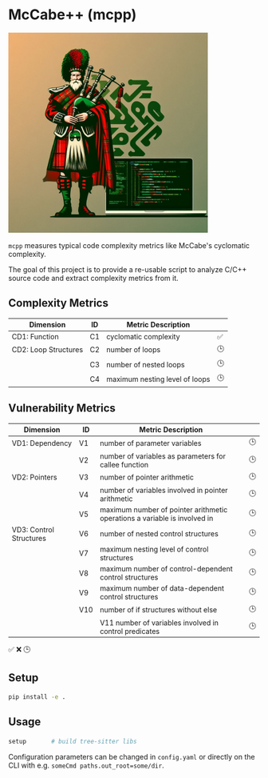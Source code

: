 # McCabe++ (mcpp)

<img src="media/mcpp.jpeg" height=400/>

`mcpp` measures typical code complexity metrics like McCabe's cyclomatic
complexity.

The goal of this project is to provide a re-usable script to analyze C/C++
source code and extract complexity metrics from it.

## Complexity Metrics

| Dimension            | ID | Metric Description             |    |
|----------------------|----|--------------------------------|----|
| CD1: Function        | C1 | cyclomatic complexity          | ✅ |
| CD2: Loop Structures | C2 | number of loops                | 🕒 |
|                      | C3 | number of nested loops         | 🕒 |
|                      | C4 | maximum nesting level of loops | 🕒 |

## Vulnerability Metrics

| Dimension               | ID  | Metric Description                                                        |    |
|-------------------------|-----|---------------------------------------------------------------------------|----|
| VD1: Dependency         | V1  | number of parameter variables                                             | 🕒 |
|                         | V2  | number of variables as parameters for callee function                     | 🕒 |
| VD2: Pointers           | V3  | number of pointer arithmetic                                              | 🕒 |
|                         | V4  | number of variables involved in pointer arithmetic                        | 🕒 |
|                         | V5  | maximum number of pointer arithmetic operations a variable is involved in | 🕒 |
| VD3: Control Structures | V6  | number of nested control structures                                       | 🕒 |
|                         | V7  | maximum nesting level of control structures                               | 🕒 |
|                         | V8  | maximum number of control-dependent control structures                    | 🕒 |
|                         | V9  | maximum number of data-dependent control structures                       | 🕒 |
|                         | V10 | number of if structures without else                                      | 🕒 |
|                         |     | V11 number of variables involved in control predicates                    | 🕒 |

✅ ❌ 🕒


## Setup

```sh
pip install -e .
```

## Usage

```sh
setup       # build tree-sitter libs
```

Configuration parameters can be changed in `config.yaml` or directly on the CLI
with e.g. `someCmd paths.out_root=some/dir`.